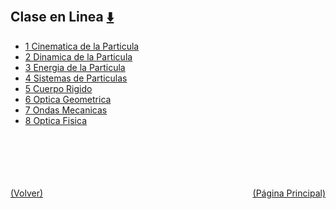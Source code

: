 
<html>
<body>
<h2>Clase en Linea <a href="https://downgit.github.io/#/home?url=https://github.com/Apuntes-FIUBA/Apuntes-Electronica/tree/main/82 - Física/8201 - Fisica I/Clase en Linea" style="font-size:20px">  ⬇️ </a></h2>
<ul>
    <li><a href="1 Cinematica de la Particula">1 Cinematica de la Particula</a></li>
    <li><a href="2 Dinamica de la Particula">2 Dinamica de la Particula</a></li>
    <li><a href="3 Energia de la Particula">3 Energia de la Particula</a></li>
    <li><a href="4 Sistemas de Particulas">4 Sistemas de Particulas</a></li>
    <li><a href="5 Cuerpo Rigido">5 Cuerpo Rigido</a></li>
    <li><a href="6 Optica Geometrica">6 Optica Geometrica</a></li>
    <li><a href="7 Ondas Mecanicas">7 Ondas Mecanicas</a></li>
    <li><a href="8 Optica Fisica">8 Optica Fisica</a></li>
</ul>
</body>
</html>
<br><br><br><br><br><a href="../" style="float: left">(Volver)</a> <a href="https://apuntes-fiuba.github.io/Apuntes-Electronica" style="float: right">(Página Principal)</a>
